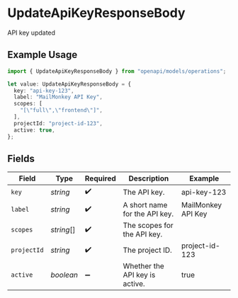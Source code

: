 # UpdateApiKeyResponseBody

API key updated

## Example Usage

```typescript
import { UpdateApiKeyResponseBody } from "openapi/models/operations";

let value: UpdateApiKeyResponseBody = {
  key: "api-key-123",
  label: "MailMonkey API Key",
  scopes: [
    "[\"full\",\"frontend\"]",
  ],
  projectId: "project-id-123",
  active: true,
};
```

## Fields

| Field                          | Type                           | Required                       | Description                    | Example                        |
| ------------------------------ | ------------------------------ | ------------------------------ | ------------------------------ | ------------------------------ |
| `key`                          | *string*                       | :heavy_check_mark:             | The API key.                   | api-key-123                    |
| `label`                        | *string*                       | :heavy_check_mark:             | A short name for the API key.  | MailMonkey API Key             |
| `scopes`                       | *string*[]                     | :heavy_check_mark:             | The scopes for the API key.    |                                |
| `projectId`                    | *string*                       | :heavy_check_mark:             | The project ID.                | project-id-123                 |
| `active`                       | *boolean*                      | :heavy_minus_sign:             | Whether the API key is active. | true                           |